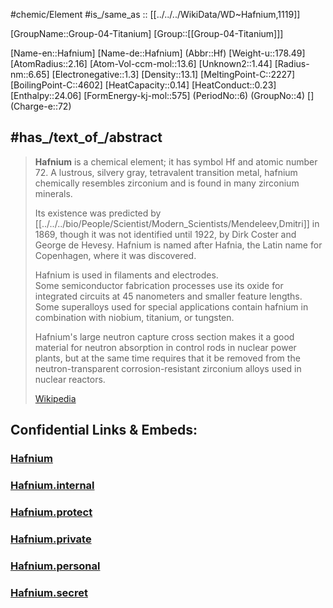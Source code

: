 ﻿---
type: Element
SpocWebEntityId: 21968
has_id_wikidata: Q1119
InChIKey: VBJZVLUMGGDVMO-UHFFFAOYSA-N
UNII: X71938L1DO
time_of_discovery_or_invention: "1922-01-01T00:00:00Z"
discoverer_or_inventor:
- "[[_Standards/WikiData/WD~George de Hevesy,76951]]"
- "[[_Standards/WikiData/WD~Dirk Coster,775969]]"
part_of:
- "[[_Standards/WikiData/WD~group 4,189302]]"
- "[[_Standards/WikiData/WD~period 6,239813]]"
instance_of:
- '[[_Standards/WikiData/WD~lithophile,1130479]]'
- "[[_Standards/WikiData/WD~combustible powder,21073023]]"
- "[[_Standards/WikiData/WD~chemical element,11344]]"
described_by_source:
- "[[_Standards/WikiData/WD~Armenian Soviet Encyclopedia,2657718]]"
- "[[_Standards/WikiData/WD~Great Soviet Encyclopedia (1926–1947),20078554]]"
associated_hazard: "[[_Standards/WikiData/WD~hafnium exposure,21088855]]"
has_effect: "[[_Standards/WikiData/WD~hafnium exposure,21088855]]"
UMLS_CUI: C0018488
Common_Procurement_Vocabulary_code:
- 14753000-4
- 14753000
named_after: '[[_Standards/WikiData/WD~Copenhagen,1748]]'
subclass_of: "[[_Standards/WikiData/WD~transition metal,19588]]"
location_of_discovery: '[[_Standards/WikiData/WD~Denmark,35]]'
vapor_pressure: 0
electronegativity: 1
oxidation_state: 4
immediately_dangerous_to_life_or_health: 50
time_weighted_average_exposure_limit: 0.5
density: 13
ionic_radius:
- 0.58
- 0.71
- 0.83
atomic_number: 72
melting_point: 4041
boiling_point: 8316
ZVG_number: 7720
mass: 178.486
chemical_formula: Hf
element_symbol: Hf
OmegaWiki_Defined_Meaning: 159925
PubChem_CID: 23986
Unicode_character: 鉿
CPV_Supplementary_code: AA25
schematic: "http://commons.wikimedia.org/wiki/Special:FilePath/Hafnium.svg"
image: "http://commons.wikimedia.org/wiki/Special:FilePath/Hf-crystal%20bar.jpg"
canonical_SMILES: '[Hf]'
electron_configuration: "[Xe] 4f¹⁴ 5d² 6s²"
EC_number: 231-166-4
Dewey_Decimal_Classification: 546.514
CAS_Registry_Number: 7440-58-6
MeSH_tree_code:
- D01.268.556.337
- D01.268.956.249
- D01.552.544.337
DSSTOX_compound_identifier: DTXCID5047663
Commons_gallery: Hafnium
Commons_category: Hafnium
InChI: InChI=1S/Hf
RTECS_number: MG4600000
---

#chemic/Element 
#is_/same_as :: [[../../../WikiData/WD~Hafnium,1119]] 

[GroupName::Group-04-Titanium]
[Group::[[Group-04-Titanium]]]


[Name-en::Hafnium]
[Name-de::Hafnium]
(Abbr::Hf)
[Weight-u::178.49]
[AtomRadius::2.16]
[Atom-Vol-ccm-mol::13.6]
[Unknown2::1.44]
[Radius-nm::6.65]
[Electronegative::1.3]
[Density::13.1]
[MeltingPoint-C::2227]
[BoilingPoint-C::4602]
[HeatCapacity::0.14]
[HeatConduct::0.23]
[Enthalpy::24.06]
[FormEnergy-kj-mol::575]
(PeriodNo::6)
(GroupNo::4)
[]
(Charge-e::72)


## #has_/text_of_/abstract 

> **Hafnium** is a chemical element; it has symbol Hf and atomic number 72. 
> A lustrous, silvery gray, tetravalent transition metal, hafnium chemically resembles zirconium 
> and is found in many zirconium minerals. 
> 
> Its existence was predicted by [[../../../bio/People/Scientist/Modern_Scientists/Mendeleev,Dmitri]] in 1869, 
> though it was not identified until 1922, by Dirk Coster and George de Hevesy. 
> Hafnium is named after Hafnia, the Latin name for Copenhagen, where it was discovered.
>
> Hafnium is used in filaments and electrodes.  
> Some semiconductor fabrication processes use its oxide 
> for integrated circuits at 45 nanometers and smaller feature lengths. 
> Some superalloys used for special applications 
> contain hafnium in combination with niobium, titanium, or tungsten.
>
> Hafnium's large neutron capture cross section 
> makes it a good material for neutron absorption in control rods in nuclear power plants, 
> but at the same time requires that it be 
> removed from the neutron-transparent corrosion-resistant zirconium alloys used in nuclear reactors.
>
> [Wikipedia](https://en.wikipedia.org/wiki/Hafnium)



## Confidential Links & Embeds: 

### [Hafnium](/_public/chemic/chemic~Elements/Group-04-Titanium/Hafnium.md) 

### [Hafnium.internal](/_internal/chemic/chemic~Elements/Group-04-Titanium/Hafnium.internal.md) 

### [Hafnium.protect](/_protect/chemic/chemic~Elements/Group-04-Titanium/Hafnium.protect.md) 

### [Hafnium.private](/_private/chemic/chemic~Elements/Group-04-Titanium/Hafnium.private.md) 

### [Hafnium.personal](/_personal/chemic/chemic~Elements/Group-04-Titanium/Hafnium.personal.md) 

### [Hafnium.secret](/_secret/chemic/chemic~Elements/Group-04-Titanium/Hafnium.secret.md) 
